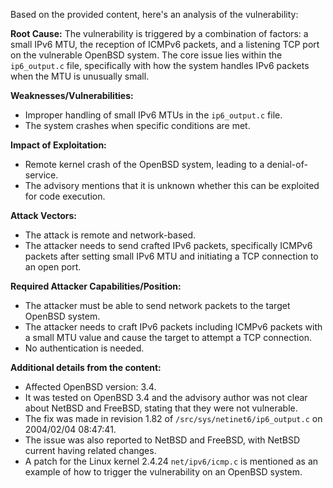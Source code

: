 Based on the provided content, here's an analysis of the vulnerability:

**Root Cause:**
The vulnerability is triggered by a combination of factors: a small IPv6 MTU, the reception of ICMPv6 packets, and a listening TCP port on the vulnerable OpenBSD system. The core issue lies within the `ip6_output.c` file, specifically with how the system handles IPv6 packets when the MTU is unusually small.

**Weaknesses/Vulnerabilities:**
-  Improper handling of small IPv6 MTUs in the `ip6_output.c` file.
-  The system crashes when specific conditions are met.

**Impact of Exploitation:**
-  Remote kernel crash of the OpenBSD system, leading to a denial-of-service.
- The advisory mentions that it is unknown whether this can be exploited for code execution.

**Attack Vectors:**
- The attack is remote and network-based.
- The attacker needs to send crafted IPv6 packets, specifically ICMPv6 packets after setting small IPv6 MTU and initiating a TCP connection to an open port.

**Required Attacker Capabilities/Position:**
- The attacker must be able to send network packets to the target OpenBSD system.
- The attacker needs to craft IPv6 packets including ICMPv6 packets with a small MTU value and cause the target to attempt a TCP connection.
- No authentication is needed.

**Additional details from the content:**
- Affected OpenBSD version: 3.4.
- It was tested on OpenBSD 3.4 and the advisory author was not clear about NetBSD and FreeBSD, stating that they were not vulnerable.
- The fix was made in revision 1.82 of `/src/sys/netinet6/ip6_output.c` on 2004/02/04 08:47:41.
- The issue was also reported to NetBSD and FreeBSD, with NetBSD current having related changes.
- A patch for the Linux kernel 2.4.24 `net/ipv6/icmp.c` is mentioned as an example of how to trigger the vulnerability on an OpenBSD system.